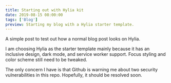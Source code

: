 ```yaml
---
title: Starting out with Hylia kit
date: 2019-08-15 08:00:00
tags: ['Blog']
preview: Starting my blog with a Hylia starter template.
---
```

A simple post to test out how a normal blog post looks on Hylia.
<!--more-->
I am choosing Hylia as the starter template mainly because it has an inclusive design, dark mode, and service worker support. Focus styling and color scheme still need to be tweaked.

The only concern I have is that Github is warning me about two security vulnerabilities in this repo. Hopefully, it should be resolved soon.